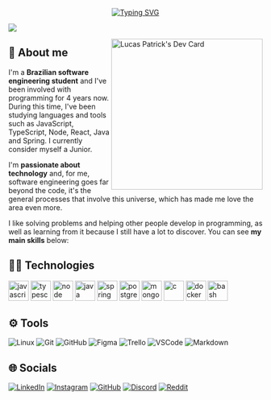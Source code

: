 <p align="center">
  <a href="https://git.io/typing-svg"><img src="https://readme-typing-svg.demolab.com?font=JetBrainsMono+Nerd+Font&size=28&duration=3500&pause=1000&center=true&random=false&width=435&lines=Software+Engineer;Web+Developer;Programmer" alt="Typing SVG" /></a>
</p>
<img src="https://user-images.githubusercontent.com/73097560/115834477-dbab4500-a447-11eb-908a-139a6edaec5c.gif">

<a href="https://app.daily.dev/patricks"><img align="right" src="https://github.com/patricks-js/patricks-js/blob/main/devcard.svg" width="300" alt="Lucas Patrick's Dev Card"/></a>

## 💫 About me

I'm a **Brazilian software engineering student** and I've been involved with programming for 4 years now. During this time, I've been studying languages and tools such as JavaScript, TypeScript, Node, React, Java and Spring. I currently consider myself a Junior.

I'm **passionate about technology** and, for me, software engineering goes far beyond the code, it's the general processes that involve this universe, which has made me love the area even more.

I like solving problems and helping other people develop in programming, as well as learning from it because I still have a lot to discover. You can see **my main skills** below:
    
## 👨‍💻 Technologies

<div>
<img src="https://cdn.jsdelivr.net/gh/devicons/devicon/icons/javascript/javascript-original.svg"  width="40" alt="javascript">
<img src="https://cdn.jsdelivr.net/gh/devicons/devicon/icons/typescript/typescript-original.svg"  width="40" alt="typescript">
<img src="https://cdn.jsdelivr.net/gh/devicons/devicon/icons/nodejs/nodejs-original.svg" width="40" alt="node">
<img src="https://cdn.jsdelivr.net/gh/devicons/devicon/icons/java/java-original.svg" width="40" alt="java">
<img src="https://cdn.jsdelivr.net/gh/devicons/devicon/icons/spring/spring-original.svg" width="40" alt="spring">
<img src="https://cdn.jsdelivr.net/gh/devicons/devicon/icons/postgresql/postgresql-original.svg" width="40" alt="postgresql">
<img src="https://cdn.jsdelivr.net/gh/devicons/devicon/icons/mongodb/mongodb-original.svg" width="40" alt="mongodb">
<img src="https://cdn.jsdelivr.net/gh/devicons/devicon/icons/c/c-original.svg" width="40" alt="c">
<img src="https://cdn.jsdelivr.net/gh/devicons/devicon/icons/docker/docker-original.svg" width="40" alt="docker">
<img src="https://cdn.jsdelivr.net/gh/devicons/devicon/icons/bash/bash-plain.svg" width="40" alt="bash">
</div>
  
## ⚙️ Tools

![Linux](https://img.shields.io/badge/Linux-E34F26?style=for-the-badge&logo=linux&logoColor=black)
![Git](https://img.shields.io/badge/Git-E34F26?style=for-the-badge&logo=git&logoColor=white)
![GitHub](https://img.shields.io/badge/GitHub-100000?style=for-the-badge&logo=github&logoColor=white)
![Figma](https://img.shields.io/badge/figma-ea4c1d?style=for-the-badge&logo=figma&logoColor=white)
![Trello](https://img.shields.io/badge/trello-006eb6?style=for-the-badge&logo=trello&logoColor=white)
![VSCode](https://img.shields.io/badge/vscode-0077B5.svg?style=for-the-badge&logo=visualstudiocode&logoColor=white)
![Markdown](https://img.shields.io/badge/markdown-%23000000.svg?style=for-the-badge&logo=markdown&logoColor=white)

## 🌐 Socials

[![LinkedIn](https://img.shields.io/badge/LinkedIn-0077B5?style=for-the-badge&logo=linkedin&logoColor=white)](https://www.linkedin.com/in/patrick-lsilva/)
[![Instagram](https://img.shields.io/badge/Instagram-E4405F?style=for-the-badge&logo=instagram&logoColor=white)](https://www.instagram.com/patricks.js)
[![GitHub](https://img.shields.io/badge/GitHub-100000?style=for-the-badge&logo=github&logoColor=white)](https://github.com/patricks-js)
[![Discord](https://img.shields.io/badge/Discord-%237289DA.svg?style=for-the-badge&logo=Discord&logoColor=white)](https://discord.gg/patrick.js#7091)
[![Reddit](https://img.shields.io/badge/Reddit-%23FF4500.svg?style=for-the-badge&logo=Reddit&logoColor=white)](https://reddit.com/user/patrick-ts)
